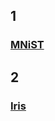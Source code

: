   ## 1
   ### [MNiST](https://github.com/joe753/hello/blob/master/ml/ML_Exam(1).py)
  ## 2  
   ### [Iris](https://github.com/joe753/hello/blob/master/ml/ML_Exam(2).py)
  
   
